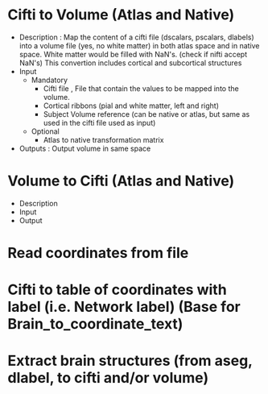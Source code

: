 # Cifti to Volume (Atlas and Native)
- Description : Map the content of a cifti file (dscalars, pscalars, dlabels) into a volume file (yes, no white matter) in both atlas space and in native space. White matter would be filled with NaN's. (check if nifti accept NaN's)
This convertion includes cortical and subcortical structures
- Input
  - Mandatory
    - Cifti file , File that contain the values to be mapped into the volume. 
    - Cortical ribbons (pial and white matter, left and right)
    - Subject Volume reference (can be native or atlas, but same as used in the cifti file used as input)
  - Optional
    - Atlas to native transformation matrix
- Outputs : Output volume in same space 

# Volume to Cifti (Atlas and Native)
- Description
- Input
- Output
# Read coordinates from file
# Cifti to table of coordinates with label (i.e. Network label) (Base for Brain_to_coordinate_text)
# Extract brain structures (from aseg, dlabel, to cifti and/or volume)

